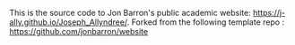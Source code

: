 This is the source code to Jon Barron's public academic website: https://j-ally.github.io/Joseph_Allyndree/.
Forked from the following template repo : https://github.com/jonbarron/website